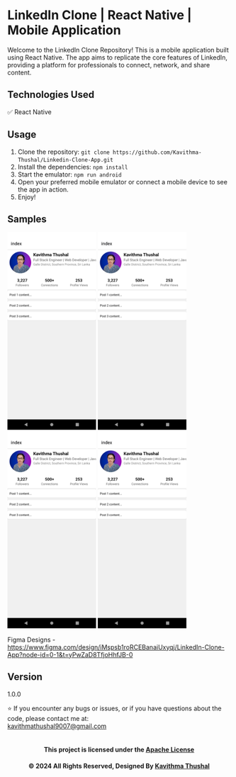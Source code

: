 # LinkedIn Clone | React Native | Mobile Application

Welcome to the LinkedIn Clone Repository! This is a mobile application built using React Native. The app aims to replicate the core features of LinkedIn, providing a platform for professionals to connect, network, and share content.

## Technologies Used
✅ React Native<br/>

## Usage

1. Clone the repository: `git clone https://github.com/Kavithma-Thushal/Linkedin-Clone-App.git`
2. Install the dependencies: `npm install`
3. Start the emulator: `npm run android`
4. Open your preferred mobile emulator or connect a mobile device to see the app in action.
5. Enjoy!

## Samples
<div>
  <img src='assets/images/ss/home.png' alt='LinkedIn Home' width='200px'>
  <img src='assets/images/ss/home.png' alt='LinkedIn Home' width='200px'>
  <img src='assets/images/ss/home.png' alt='LinkedIn Home' width='200px'>
  <img src='assets/images/ss/home.png' alt='LinkedIn Home' width='200px'>
</div>

Figma Designs - https://www.figma.com/design/iMspsb1roRCEBanaiUxyqj/LinkedIn-Clone-App?node-id=0-1&t=yPwZaD8TfjoHhfJB-0

## Version

1.0.0

⭐️ If you encounter any bugs or issues, or if you have questions about the code, please contact me at:<br/>
[kavithmathushal9007@gmail.com](mailto:kavithmathushal9007@gmail.com)<br/><br/>

<div align="center">

#### This project is licensed under the [Apache License](LICENSE)

#### © 2024 All Rights Reserved, Designed By [Kavithma Thushal](https://github.com/Kavithma-Thushal)

</div>